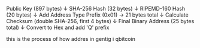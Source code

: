 Public Key (897 bytes) 
    ↓ 
SHA-256 Hash (32 bytes)
    ↓
RIPEMD-160 Hash (20 bytes)
    ↓
Add Address Type Prefix (0x01) → 21 bytes total
    ↓
Calculate Checksum (double SHA-256, first 4 bytes)
    ↓
Final Binary Address (25 bytes total)
    ↓
Convert to Hex and add 'Q' prefix

this is the  process of how addres in gentig i qbitcoin 